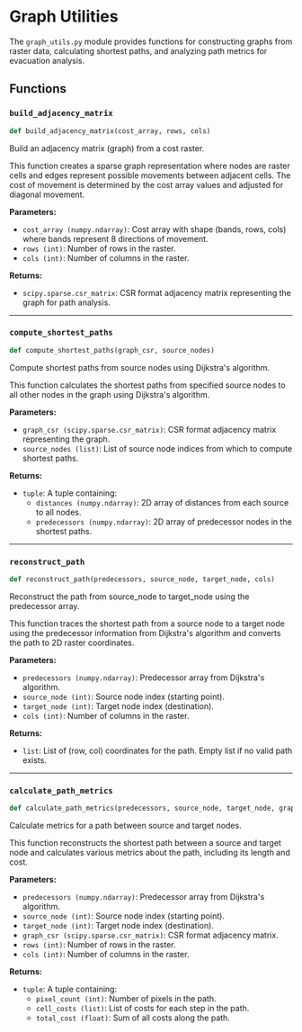 # Graph Utilities

The `graph_utils.py` module provides functions for constructing graphs from raster data, calculating shortest paths, and analyzing path metrics for evacuation analysis.

## Functions

### `build_adjacency_matrix`

```python
def build_adjacency_matrix(cost_array, rows, cols)
```

Build an adjacency matrix (graph) from a cost raster.

This function creates a sparse graph representation where nodes are raster cells and edges represent possible movements between adjacent cells. The cost of movement is determined by the cost array values and adjusted for diagonal movement.

**Parameters:**

- `cost_array (numpy.ndarray)`: Cost array with shape (bands, rows, cols) where bands represent 8 directions of movement.
- `rows (int)`: Number of rows in the raster.
- `cols (int)`: Number of columns in the raster.

**Returns:**

- `scipy.sparse.csr_matrix`: CSR format adjacency matrix representing the graph for path analysis.

---

### `compute_shortest_paths`

```python
def compute_shortest_paths(graph_csr, source_nodes)
```

Compute shortest paths from source nodes using Dijkstra's algorithm.

This function calculates the shortest paths from specified source nodes to all other nodes in the graph using Dijkstra's algorithm.

**Parameters:**

- `graph_csr (scipy.sparse.csr_matrix)`: CSR format adjacency matrix representing the graph.
- `source_nodes (list)`: List of source node indices from which to compute shortest paths.

**Returns:**

- `tuple`: A tuple containing:
  - `distances (numpy.ndarray)`: 2D array of distances from each source to all nodes.
  - `predecessors (numpy.ndarray)`: 2D array of predecessor nodes in the shortest paths.

---

### `reconstruct_path`

```python
def reconstruct_path(predecessors, source_node, target_node, cols)
```

Reconstruct the path from source_node to target_node using the predecessor array.

This function traces the shortest path from a source node to a target node using the predecessor information from Dijkstra's algorithm and converts the path to 2D raster coordinates.

**Parameters:**

- `predecessors (numpy.ndarray)`: Predecessor array from Dijkstra's algorithm.
- `source_node (int)`: Source node index (starting point).
- `target_node (int)`: Target node index (destination).
- `cols (int)`: Number of columns in the raster.

**Returns:**

- `list`: List of (row, col) coordinates for the path. Empty list if no valid path exists.

---

### `calculate_path_metrics`

```python
def calculate_path_metrics(predecessors, source_node, target_node, graph_csr, rows, cols)
```

Calculate metrics for a path between source and target nodes.

This function reconstructs the shortest path between a source and target node and calculates various metrics about the path, including its length and cost.

**Parameters:**

- `predecessors (numpy.ndarray)`: Predecessor array from Dijkstra's algorithm.
- `source_node (int)`: Source node index (starting point).
- `target_node (int)`: Target node index (destination).
- `graph_csr (scipy.sparse.csr_matrix)`: CSR format adjacency matrix.
- `rows (int)`: Number of rows in the raster.
- `cols (int)`: Number of columns in the raster.

**Returns:**

- `tuple`: A tuple containing:
  - `pixel_count (int)`: Number of pixels in the path.
  - `cell_costs (list)`: List of costs for each step in the path.
  - `total_cost (float)`: Sum of all costs along the path.
